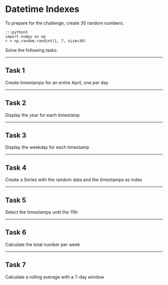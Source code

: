 
# Datetime Indexes

To prepare for the challenge, create 30 random numbers:

    :::python3
    import numpy as np
    r = np.random.randint(1, 7, size=30)

Solve the following tasks:


----

## Task 1
Create timestamps for an entire April, one per day

----

## Task 2
Display the year for each timestamp
    
----

## Task 3
Display the weekday for each timestamp

----

## Task 4
Create a Series with the random data and the timestamps as index 
    
----

## Task 5
Select the timestamps until the 11th

----

## Task 6
Calculate the total number per week

----

## Task 7
Calculate a rolling average with a 7-day window
